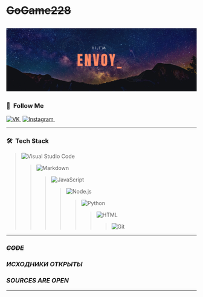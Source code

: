 # ~~GoGame228~~
[![GoGame228](https://github.com/Gogame228/gogame228/blob/main/assets/banner.png)](https://vk.com/xyligan_na_rayone)
---
### 👾 &nbsp;__Follow Me__
[![VK](https://img.shields.io/badge/-VK-ffffff?style=plastic&logo=VK)&nbsp;](https://vk.com/xyligan_na_rayone)
[![Instagram](https://img.shields.io/badge/-Instagram-ffffff?style=plastic&logo=Instagram)&nbsp;](https://www.instagram.com/twich_2k21/)

---

### 🛠 &nbsp;__Tech Stack__

>![Visual Studio Code](https://img.shields.io/badge/-Visual%20Studio%20Code-05122A?style=flat&logo=visual-studio-code&logoColor=007ACC)&nbsp;
>>![Markdown](https://img.shields.io/badge/-Markdown-05122A?style=flat&logo=markdown)
>>>![JavaScript](https://img.shields.io/badge/-JavaScript-05122A?style=flat&logo=javascript)&nbsp;
>>>>![Node.js](https://img.shields.io/badge/-Node.js-05122A?style=flat&logo=node.js)&nbsp;
>>>>>![Python](https://img.shields.io/badge/-Python-05122A?style=flat&logo=python)&nbsp;
>>>>>>![HTML](https://img.shields.io/badge/-HTML-05122A?style=flat&logo=HTML5)&nbsp;
>>>>>>>![Git](https://img.shields.io/badge/-Git-05122A?style=flat&logo=git)&nbsp;
---

### ~~___CODE___~~
### ___ИСХОДНИКИ ОТКРЫТЫ___
### ___SOURCES ARE OPEN___

---







